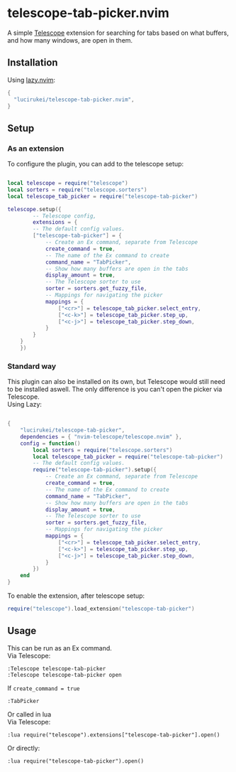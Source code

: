 # telescope-tab-picker.nvim

A simple [Telescope](https://github.com/nvim-telescope/telescope.nvim) extension for searching for tabs based on what buffers, and how many windows, are open in them.

## Installation

Using [lazy.nvim](https://github.com/folke/lazy.nvim):

```lua
{
  "lucirukei/telescope-tab-picker.nvim",
}
```

## Setup

### As an extension

To configure the plugin, you can add to the telescope setup:

```lua

local telescope = require("telescope")
local sorters = require("telescope.sorters")
local telescope_tab_picker = require("telescope-tab-picker")

telescope.setup({
		-- Telescope config,
		extensions = {
        -- The default config values.
		["telescope-tab-picker"] = {		   
            -- Create an Ex command, separate from Telescope
			create_command = true,				
            -- The name of the Ex command to create
			command_name = "TabPicker",         
            -- Show how many buffers are open in the tabs
			display_amount = true,              
            -- The Telescope sorter to use
			sorter = sorters.get_fuzzy_file,    
            -- Mappings for navigating the picker
			mappings = {                        
				["<cr>"] = telescope_tab_picker.select_entry,
				["<c-k>"] = telescope_tab_picker.step_up,
				["<c-j>"] = telescope_tab_picker.step_down,
			}
		}
	}
	})

```

### Standard way

This plugin can also be installed on its own, but Telescope would still need to be installed aswell.
The only difference is you can't open the picker via Telescope.
\
Using Lazy:

```lua

{
	"lucirukei/telescope-tab-picker",
	dependencies = { "nvim-telescope/telescope.nvim" },
	config = function() 
		local sorters = require("telescope.sorters")
		local telescope_tab_picker = require("telescope-tab-picker")
        -- The default config values.
		require("telescope-tab-picker").setup({   
            -- Create an Ex command, separate from Telescope
			create_command = true,                
            -- The name of the Ex command to create
			command_name = "TabPicker",           
            -- Show how many buffers are open in the tabs
			display_amount = true,                
            -- The Telescope sorter to use
			sorter = sorters.get_fuzzy_file,      
            -- Mappings for navigating the picker
			mappings = {                          
				["<cr>"] = telescope_tab_picker.select_entry,
				["<c-k>"] = telescope_tab_picker.step_up,
				["<c-j>"] = telescope_tab_picker.step_down,
			}
		})
	end
}

```

To enable the extension, after telescope setup:

```lua
require("telescope").load_extension("telescope-tab-picker")
```

## Usage

This can be run as an Ex command.\
Via Telescope:

```viml
:Telescope telescope-tab-picker
:Telescope telescope-tab-picker open
```
If `create_command = true`
```viml
:TabPicker
```

Or called in lua\
Via Telescope:

```viml
:lua require("telescope").extensions["telescope-tab-picker"].open()
```
Or directly:
```viml
:lua require("telescope-tab-picker").open()
```

